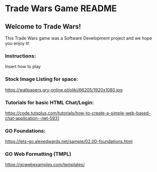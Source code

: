 # Trade Wars Game README

## Welcome to Trade Wars!

This Trade Wars game was a Software Development project and we hope you enjoy it!

### Instructions:

Insert how to play

### Stock Image Listing for space:
https://wallpapers.gry-online.pl/pliki/66205/1920x1080.jpg

### Tutorials for basic HTML Chat/Login:
https://code.tutsplus.com/tutorials/how-to-create-a-simple-web-based-chat-application--net-5931

### GO Foundations:
https://lets-go.alexedwards.net/sample/02.00-foundations.html

### GO Web Formatting (TMPL)
https://gowebexamples.com/templates/




